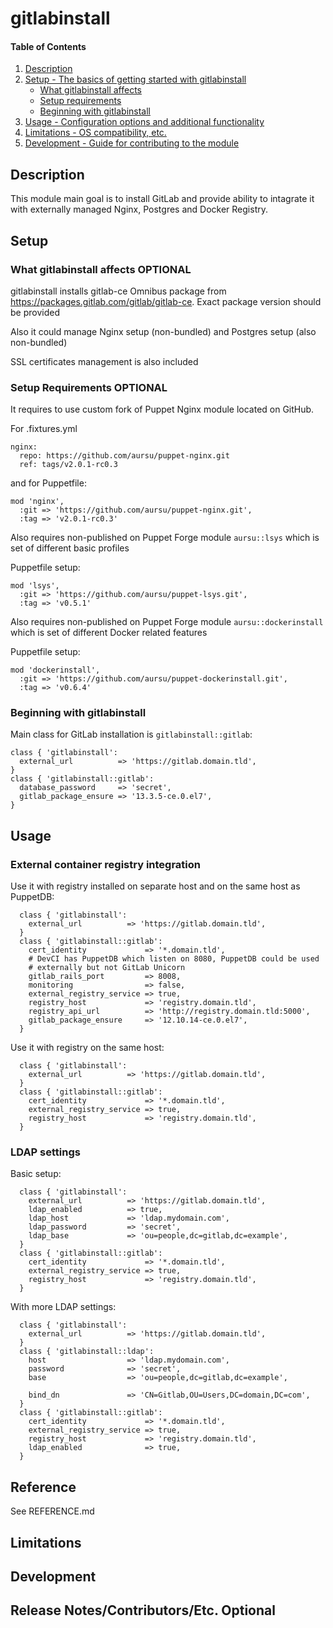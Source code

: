 # gitlabinstall

#### Table of Contents

1. [Description](#description)
2. [Setup - The basics of getting started with gitlabinstall](#setup)
    * [What gitlabinstall affects](#what-gitlabinstall-affects)
    * [Setup requirements](#setup-requirements)
    * [Beginning with gitlabinstall](#beginning-with-gitlabinstall)
3. [Usage - Configuration options and additional functionality](#usage)
4. [Limitations - OS compatibility, etc.](#limitations)
5. [Development - Guide for contributing to the module](#development)

## Description

This module main goal is to install GitLab and provide ability to intagrate it
with externally managed Nginx, Postgres and Docker Registry.

## Setup


### What gitlabinstall affects **OPTIONAL**

gitlabinstall installs gitlab-ce Omnibus package from https://packages.gitlab.com/gitlab/gitlab-ce.
Exact package version should be provided

Also it could manage Nginx setup (non-bundled) and Postgres setup (also non-bundled)

SSL certificates management is also included

### Setup Requirements **OPTIONAL**

It requires to use custom fork of Puppet Nginx module located on GitHub.

For .fixtures.yml

```
nginx:
  repo: https://github.com/aursu/puppet-nginx.git
  ref: tags/v2.0.1-rc0.3
```

and for Puppetfile:

```
mod 'nginx',
  :git => 'https://github.com/aursu/puppet-nginx.git',
  :tag => 'v2.0.1-rc0.3'
```

Also requires non-published on Puppet Forge module `aursu::lsys` which is set
of different basic profiles

Puppetfile setup:

```
mod 'lsys',
  :git => 'https://github.com/aursu/puppet-lsys.git',
  :tag => 'v0.5.1'
```

Also requires non-published on Puppet Forge module `aursu::dockerinstall` which is set
of different Docker related features

Puppetfile setup:

```
mod 'dockerinstall',
  :git => 'https://github.com/aursu/puppet-dockerinstall.git',
  :tag => 'v0.6.4'
```

### Beginning with gitlabinstall

Main class for GitLab installation is `gitlabinstall::gitlab`:

```
class { 'gitlabinstall':
  external_url          => 'https://gitlab.domain.tld',
}
class { 'gitlabinstall::gitlab':
  database_password     => 'secret',
  gitlab_package_ensure => '13.3.5-ce.0.el7',
}
```

## Usage

### External container registry integration

Use it with registry installed on separate host and on the same host as PuppetDB:

```
  class { 'gitlabinstall':
    external_url          => 'https://gitlab.domain.tld',
  }
  class { 'gitlabinstall::gitlab':
    cert_identity             => '*.domain.tld',
    # DevCI has PuppetDB which listen on 8080, PuppetDB could be used
    # externally but not GitLab Unicorn
    gitlab_rails_port         => 8008,
    monitoring                => false,
    external_registry_service => true,
    registry_host             => 'registry.domain.tld',
    registry_api_url          => 'http://registry.domain.tld:5000',
    gitlab_package_ensure     => '12.10.14-ce.0.el7',
  }
```

Use it with registry on the same host:

```
  class { 'gitlabinstall':
    external_url          => 'https://gitlab.domain.tld',
  }
  class { 'gitlabinstall::gitlab':
    cert_identity             => '*.domain.tld',
    external_registry_service => true,
    registry_host             => 'registry.domain.tld',
  }
```

### LDAP settings

Basic setup:

```
  class { 'gitlabinstall':
    external_url          => 'https://gitlab.domain.tld',
    ldap_enabled          => true,
    ldap_host             => 'ldap.mydomain.com',
    ldap_password         => 'secret',
    ldap_base             => 'ou=people,dc=gitlab,dc=example',
  }
  class { 'gitlabinstall::gitlab':
    cert_identity             => '*.domain.tld',
    external_registry_service => true,
    registry_host             => 'registry.domain.tld',
  }
```

With more LDAP settings:

```
  class { 'gitlabinstall':
    external_url          => 'https://gitlab.domain.tld',
  }
  class { 'gitlabinstall::ldap':
    host                  => 'ldap.mydomain.com',
    password              => 'secret',
    base                  => 'ou=people,dc=gitlab,dc=example',

    bind_dn               => 'CN=Gitlab,OU=Users,DC=domain,DC=com',
  }
  class { 'gitlabinstall::gitlab':
    cert_identity             => '*.domain.tld',
    external_registry_service => true,
    registry_host             => 'registry.domain.tld',
    ldap_enabled              => true,
  }
```

## Reference

See REFERENCE.md

## Limitations

## Development

## Release Notes/Contributors/Etc. **Optional**
